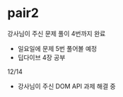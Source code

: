 # pair2

강사님이 주신 문제 풀이 4번까지 완료

-   일요일에 문제 5번 풀어볼 예정
-   딥다이브 4장 공부

12/14

-   강사님이 주신 DOM API 과제 해결 중

